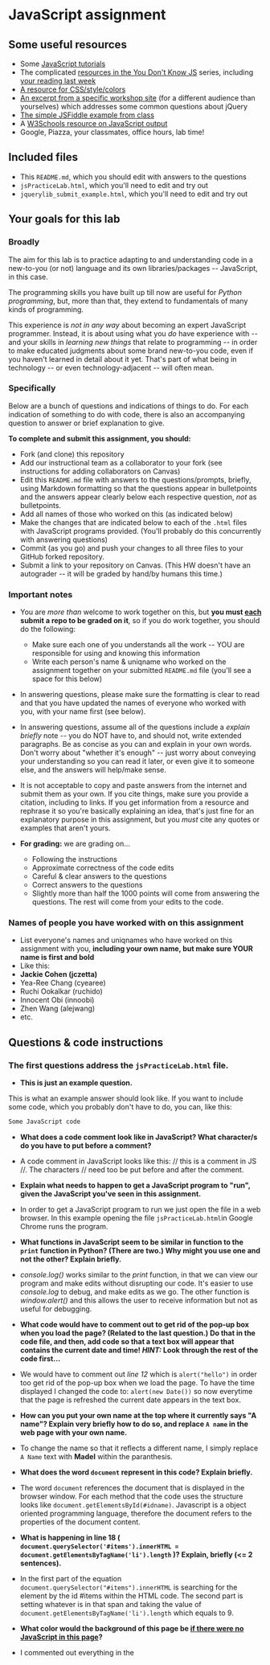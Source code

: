 # JavaScript assignment

## Some useful resources
* Some [JavaScript tutorials](https://www.htmldog.com/guides/javascript/)
* The complicated [resources in the You Don't Know JS](https://github.com/getify/You-Dont-Know-JS) series, including [your reading last week](https://github.com/getify/You-Dont-Know-JS/blob/master/up%20%26%20going/ch2.md)
* [A resource for CSS/style/colors](https://htmlcolorcodes.com/)  
* [An excerpt from a specific workshop site](https://witny-summer-guild-2018.github.io/day_4_exercise_2.html) (for a different audience than yourselves) which addresses some common questions about jQuery
* [The simple JSFiddle example from class](https://jsfiddle.net/2of65j8q/)
* A [W3Schools resource on JavaScript output](https://www.w3schools.com/js/js_output.asp)
* Google, Piazza, your classmates, office hours, lab time!

## Included files
* This `README.md`, which you should edit with answers to the questions
* `jsPracticeLab.html`, which you'll need to edit and try out
* `jquerylib_submit_example.html`, which you'll need to edit and try out

## Your goals for this lab

### Broadly
The aim for this lab is to practice adapting to and understanding code in a new-to-you (or not) language and its own libraries/packages -- JavaScript, in this case.

The programming skills you have built up till now are useful for *Python programming*, but, more than that, they extend to fundamentals of many kinds of programming.

This experience is *not in any way* about becoming an expert JavaScript programmer. Instead, it is about using what you *do* have experience with -- and your skills in *learning new things* that relate to programming -- in order to make educated judgments about some brand new-to-you code, even if you haven't learned in detail about it yet. That's part of what being in technology -- or even technology-adjacent -- will often mean.

### Specifically

Below are a bunch of questions and indications of things to do. For each indication of something to do with code, there is also an accompanying question to answer or brief explanation to give.

**To complete and submit this assignment, you should:**

* Fork (and clone) this repository
* Add our instructional team as a collaborator to your fork (see instructions for adding collaborators on Canvas)
* Edit this `README.md` file with answers to the questions/prompts, briefly, using Markdown formatting so that the questions appear in bulletpoints and the answers appear clearly below each respective question, *not* as bulletpoints.
* Add all names of those who worked on this (as indicated below)
* Make the changes that are indicated below to each of the `.html` files with JavaScript programs provided. (You'll probably do this concurrently with answering questions)
* Commit (as you go) and push your changes to all three files to your GitHub forked repository.
* Submit a link to your repository on Canvas. (This HW doesn't have an autograder -- it will be graded by hand/by humans this time.)

### Important notes
* You are *more than* welcome to work together on this, but **you must <u>each</u> submit a repo to be graded on it**, so if you do work together, you should do the following:
	* Make sure each one of you understands all the work -- YOU are responsible for using and knowing this information
	* Write each person's name & uniqname who worked on the assignment together on your submitted `README.md` file (you'll see a space for this below)

* In answering questions, please make sure the formatting is clear to read and that you have updated the names of everyone who worked with you, with your name first (see below).

* In answering questions, assume all of the questions include a *explain briefly* note -- you do NOT have to, and should not, write extended paragraphs. Be as concise as you can and explain in your own words. Don't worry about "whether it's enough" -- just worry about conveying your understanding so you can read it later, or even give it to someone else, and the answers will help/make sense.

* It is not acceptable to copy and paste answers from the internet and submit them as your own. If you cite things, make sure you provide a citation, including to links. If you get information from a resource and rephrase it so you're basically explaining an idea, that's just fine for an explanatory purpose in this assignment, but you *must* cite any quotes or examples that aren't yours.

* **For grading:** we are grading on...
	* Following the instructions
	* Approximate correctness of the code edits
	* Careful & clear answers to the questions
	* Correct answers to the questions
	* Slightly more than half the 1000 points will come from answering the questions. The rest will come from your edits to the code.

### Names of people you have worked with on this assignment
* List everyone's names and uniqnames who have worked on this assignment with you, **including your own name, but make sure YOUR name is first and bold**
* Like this:
* **Jackie Cohen (jczetta)**
* Yea-Ree Chang (cyearee)
* Ruchi Ookalkar (ruchido)
* Innocent Obi (innoobi)
* Zhen Wang (alejwang)
* etc.

## Questions & code instructions

### The first questions address the `jsPracticeLab.html` file.

* **This is just an example question.**

This is what an example answer should look like. If you want to include some code, which you probably don't have to do, you can, like this:

```js
Some JavaScript code
```

* **What does a code comment look like in JavaScript? What character/s do you have to put before a comment?**
- A code comment in JavaScript looks like this: // this is a comment in JS //.  The characters // need too be put before and after the comment.

* **Explain what needs to happen to get a JavaScript program to "run", given the JavaScript you've seen in this assignment.**
- In order to get a JavaScript program to run we just open the file in a web browser.  In this example opening the file `jsPracticeLab.html`in Google Chrome runs the program.

* **What functions in JavaScript seem to be similar in function to the `print` function in Python? (There are two.) Why might you use one and not the other? Explain briefly.**
- *console.log()* works similar to the *print* function, in that we can view our program and make edits without disrupting our code. It's easier to use *console.log* to debug, and make edits as we go.  The other function is *window.alert()* and this allows the user to receive information but not as useful for debugging.

* **What code would have to comment out to get rid of the pop-up box when you load the page? (Related to the last question.) Do that in the code file, and then, add code so that a text box will appear that contains the current date and time! *HINT:* Look through the rest of the code first...**
- We would have to comment out *line 12* which is `alert("hello")` in order too get rid of the pop-up box when we load the page.  To have the time displayed I changed the code to: `alert(new Date())` so now everytime that the page is refreshed the current date appears in the text box.

* **How can you put your own name at the top where it currently says "A name"? Explain very briefly how to do so, and replace `A name` in the web page with your own name.**
- To change the name so that it reflects a different name, I simply replace `A Name` text with **Madel** within the paranthesis.

* **What does the word `document` represent in this code? Explain briefly.**
- The word `document`	references the document that is displayed in the browser window. For each method that the code uses the structure looks like `document.getElementsById(#idname)`.  Javascript is a object oriented programming language, therefore the document refers to the properties of the document content.

* **What is happening in line 18 (
		`document.querySelector('#items').innerHTML = document.getElementsByTagName('li').length`
)? Explain, briefly (<= 2 sentences).**
- In the first part of the equation `document.querySelector("#items").innerHTML` is searching for the element by the id #items within the HTML code.  The second part is setting whatever is in that span and taking the value of `document.getElementsByTagName('li').length` which equals to 9.

* **What color would the background of this page be <u>if there were no JavaScript in this page</u>?**
- I commented out everything in the <script> tag that contain the javascript code and the page color is white.

* **Why are there a couple of gray boxes on the screen with a different colored border? How could you edit this code to make them a different color? Explain briefly. Then edit the code to make those boxes some shade of blue, of your choosing.**
- There are gray boxes on the screen with the `background-color: #b3b3b3` of that paragraph tag <p> set to the specific gray and white outline `border:#FFFFFF` color. To change it I would change the code to `background-color: #40e0d0` to change the color of the box Torqoise and the `border: #9224A6` to change the color to a shade of purple.

* **Edit the code so that, if you highlight `McGill University` and copy it, you see the text `O Canada` near the bottom of the page. Briefly explain why you made the edits that you did -- how did you know/figure out what to do?**
- I noticed that there was a function in the code called `function copyFunction()` in *line 27* that queries the element id `#cheer` in the *li* tag where the University of Michigan is listed that displays `Go Blue!` every time that the University of Michigan is highlighted and the *ctrl c* is selected.  I noticed this when I tested it out.  So I copied the function and named it something different.  I added the the same line of code in the the tag <li> wfor the `McGill University` and now every time its highlighted and *ctrl c* is selected the text `O Canada` shows near the bottom of the page.

* **In the original code, when you click the button that says `Wow`, you see a text box! Wow. Explain briefly in your own words why the following code causes that to happen:**

```js
function handleClick(){
	alert("hello");
}
```
**and**

```js
<button onclick=handleClick() id="wow-button">Wow</button>
```
- In the code above there is a `function handleClick()` that displays the message `hello` everytime that it's clicked. The <button> has an attribute of `onclick=handleClick()` that makes the functions alert to display in the text box.


* **Knowing what you learned from the previous question, add code/markup to the `jsPracticeLab.html` file *so that* there is a button with the text `Spring Equinox 2019` on it somewhere on the page, and when that button is clicked, a text box containing the text `March 20, 2019` appears. (There's no function -- that I am aware of -- to automatically get this info, you've got to type it yourself.)**
- Below is the code I added: *line 38-40*

```js
function onSelect(){
	alert("March 20, 2019")
}
```
*line 63*
```js
<button onclick=onSelect() id="its-spring">Spring Equinox 2019</button>

```

### The next few questions address the `jquerylib_submit_example.html` file.

* **Check out the file `jquerylib_submit_example.html`. This is an example of code that uses a package called `jQuery` (and this will need you to have an internet connection to run it properly, although the other file does not). Check out resources above for more on jQuery!**

* **When you enter input that isn't valid, you see an error that is red. Why is the error in red? Why is the response for valid inputs blue?**
- Each class has a different color.  The `class = error` which is the invalid message property is set to display in red and the `class=good` valid message is set to display in the color blue. The lines below tell us that:

```js
.error{
		color: red;
}
.good {
		color: blue;
}
```

* **What is this line `var regex = /^[a-zA-Z]+$/;` helping with? And if you googled something to figure that out, what did you google, and what, briefly, did you learn? (If you didn't need to google, you can leave that out, but explain briefly what that line is helping the program do, anyway.)**
- I had to google the definition of *regex* and found that it means *regular expression* which provide  a powerful way to perform something really complex like pattern matching of characters within strings of text with just one line of code as opposed to lengthy lines of code.  

Found two useful sites: https://www.ntu.edu.sg/home/ehchua/programming/howto/Regexe.html and https://www.dofactory.com/tutorial/javascript-regular-expressions



* **What's different about the syntax of conditional statements in JavaScript, compared to Python?**
- for starters although the conditional statements have similar structure, in JavaScript there are more ()  and there are {} being used.  In JavaScript we use the `if` statement to specifiy a block of code to be executed if the condition is true.  And vice versa, we use an `else` statement to specify a block of code to be executed if the condition is false. (referenced: https://www.w3schools.com/js/js_if_else.asp)

* **What do you think the `10000` refers to in the code `.fadeOut(10000)`?**
- I think that the `10000` refers to seconds that the text is meant to be displayed for or to fade out.

* **What do you think is going on with the following code at the beginning of the program? Note that the most important thing to do for answering this question is to be thoughtful and clear, not to be absolutely correct:**

```js
$(document).ready(function(){
    $("form").submit(function(event){
```


* **Add some code to the `jquerylib_submit_example.html` file so that, if the input is valid and is specifically the text `hello`, rather than the visible output being `Nice!` in blue, the visible output should be `Hello to you too!`, also in blue, just like `Nice!` is.**
	* *HINT:* You'll have to make some changes to the conditional statement, and possibly look up some JavaScript conditional syntax. You'll also need to look carefully at what generates visible output right now.
